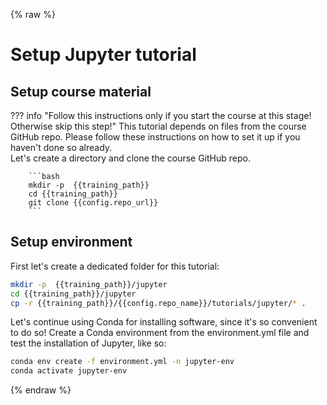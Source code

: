 {% raw %}
# Setup Jupyter tutorial

## Setup course material 

??? info "Follow this instructions only if you start the course at this stage! Otherwise skip this step!"
        This tutorial depends on files from the course GitHub repo. Please follow these instructions 
        on how to set it up if you haven't done so already.  
        Let's create a directory and clone the course GitHub repo.
        
        ```bash
        mkdir -p  {{training_path}}
        cd {{training_path}}
        git clone {{config.repo_url}}
        ```

## Setup environment 

First let's create a dedicated folder for this tutorial:

```bash
mkdir -p  {{training_path}}/jupyter
cd {{training_path}}/jupyter
cp -r {{training_path}}/{{config.repo_name}}/tutorials/jupyter/* . 
```

Let's continue using Conda for installing software, since it's so convenient to do so! Create a Conda environment from the environment.yml file and test the installation of Jupyter, like so:

```bash
conda env create -f environment.yml -n jupyter-env
conda activate jupyter-env
```

{% endraw %}